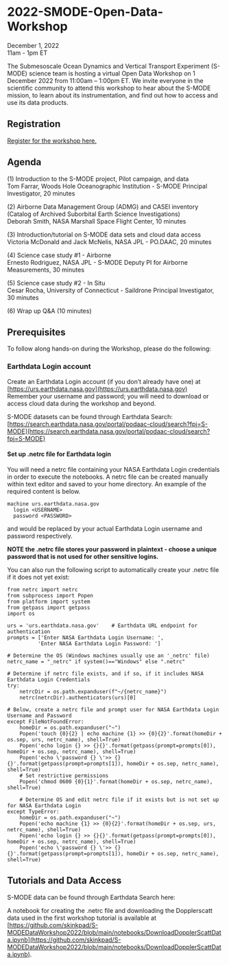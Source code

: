 # 2022-SMODE-Open-Data-Workshop
December 1, 2022  
11am - 1pm ET  

The Submesoscale Ocean Dynamics and Vertical Transport Experiment (S-MODE) science team is hosting a virtual Open Data Workshop on 1 December 2022 from 11:00am – 1:00pm ET. We invite everyone in the scientific community to attend this workshop to hear about the S-MODE mission, to learn about its instrumentation, and find out how to access and use its data products.


## Registration

[Register for the workshop here.](https://forms.gle/LaWxQ5VeB86tt27cA)


## Agenda

(1) Introduction to the S-MODE project, Pilot campaign, and data  
Tom Farrar, Woods Hole Oceanographic Institution - S-MODE Principal Investigator, 20 minutes

(2) Airborne Data Management Group (ADMG) and CASEI inventory (Catalog of Archived Suborbital Earth Science Investigations)  
Deborah Smith, NASA Marshall Space Flight Center, 10 minutes

(3) Introduction/tutorial on S-MODE data sets and cloud data access  
Victoria McDonald and Jack McNelis, NASA JPL - PO.DAAC, 20 minutes

(4) Science case study #1 - Airborne  
Ernesto Rodriguez, NASA JPL - S-MODE Deputy PI for Airborne Measurements, 30 minutes

(5) Science case study #2 - In Situ  
Cesar Rocha, University of Connecticut - Saildrone Principal Investigator, 30 minutes

(6) Wrap up Q&A (10 minutes)


## Prerequisites


To follow along hands-on during the Workshop, please do the following:
        
### Earthdata Login account

Create an Earthdata Login account (if you don’t already have one) at [https://urs.earthdata.nasa.gov](https://urs.earthdata.nasa.gov)  
Remember your username and password; you will need to download or access cloud data during the workshop and beyond.

S-MODE datasets can be found through Earthdata Search: [https://search.earthdata.nasa.gov/portal/podaac-cloud/search?fpj=S-MODE](https://search.earthdata.nasa.gov/portal/podaac-cloud/search?fpj=S-MODE)

#### Set up .netrc file for Earthdata login

You will need a netrc file containing your NASA Earthdata Login credentials in order to execute the notebooks. A netrc file can be created manually within text editor and saved to your home directory. An example of the required content is below.

    machine urs.earthdata.nasa.gov
      login <USERNAME>
      password <PASSWORD>

<USERNAME> and <PASSWORD> would be replaced by your actual Earthdata Login username and password respectively.

**NOTE the .netrc file stores your password in plaintext - choose a unique password that is not used for other sensitive logins.**  

You can also run the following script to automatically create your .netrc file if it does not yet exist:

    from netrc import netrc
    from subprocess import Popen
    from platform import system
    from getpass import getpass
    import os
    
    urs = 'urs.earthdata.nasa.gov'    # Earthdata URL endpoint for authentication
    prompts = ['Enter NASA Earthdata Login Username: ',
              'Enter NASA Earthdata Login Password: ']

    # Determine the OS (Windows machines usually use an '_netrc' file)
    netrc_name = "_netrc" if system()=="Windows" else ".netrc"

    # Determine if netrc file exists, and if so, if it includes NASA Earthdata Login Credentials
    try:
        netrcDir = os.path.expanduser(f"~/{netrc_name}")
        netrc(netrcDir).authenticators(urs)[0]

    # Below, create a netrc file and prompt user for NASA Earthdata Login Username and Password
    except FileNotFoundError:
        homeDir = os.path.expanduser("~")
        Popen('touch {0}{2} | echo machine {1} >> {0}{2}'.format(homeDir + os.sep, urs, netrc_name), shell=True)
        Popen('echo login {} >> {}{}'.format(getpass(prompt=prompts[0]), homeDir + os.sep, netrc_name), shell=True)
        Popen('echo \'password {} \'>> {}{}'.format(getpass(prompt=prompts[1]), homeDir + os.sep, netrc_name), shell=True)
        # Set restrictive permissions
        Popen('chmod 0600 {0}{1}'.format(homeDir + os.sep, netrc_name), shell=True)

        # Determine OS and edit netrc file if it exists but is not set up for NASA Earthdata Login
    except TypeError:
        homeDir = os.path.expanduser("~")
        Popen('echo machine {1} >> {0}{2}'.format(homeDir + os.sep, urs, netrc_name), shell=True)
        Popen('echo login {} >> {}{}'.format(getpass(prompt=prompts[0]), homeDir + os.sep, netrc_name), shell=True)
        Popen('echo \'password {} \'>> {}{}'.format(getpass(prompt=prompts[1]), homeDir + os.sep, netrc_name), shell=True)
        

## Tutorials and Data Access
 
S-MODE data can be found through Earthdata Search here: 
        
A notebook for creating the .netrc file and downloading the Dopplerscatt data used in the first workshop tutorial is available at [https://github.com/skinkpad/S-MODEDataWorkshop2022/blob/main/notebooks/DownloadDopplerScattData.ipynb](https://github.com/skinkpad/S-MODEDataWorkshop2022/blob/main/notebooks/DownloadDopplerScattData.ipynb).
